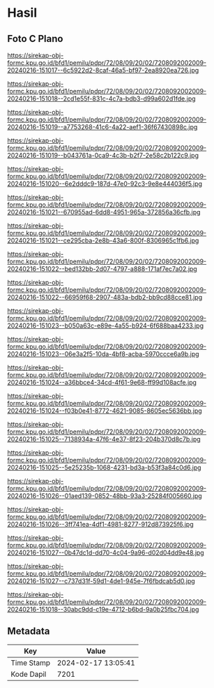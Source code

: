 # Hasil

## Foto C Plano

https://sirekap-obj-formc.kpu.go.id/bfd1/pemilu/pdpr/72/08/09/20/02/7208092002009-20240216-151017--6c5922d2-8caf-46a5-bf97-2ea8920ea726.jpg

https://sirekap-obj-formc.kpu.go.id/bfd1/pemilu/pdpr/72/08/09/20/02/7208092002009-20240216-151018--2cd1e55f-831c-4c7a-bdb3-d99a602d1fde.jpg

https://sirekap-obj-formc.kpu.go.id/bfd1/pemilu/pdpr/72/08/09/20/02/7208092002009-20240216-151019--a7753268-41c6-4a22-aef1-36f67430898c.jpg

https://sirekap-obj-formc.kpu.go.id/bfd1/pemilu/pdpr/72/08/09/20/02/7208092002009-20240216-151019--b043761a-0ca9-4c3b-b2f7-2e58c2b122c9.jpg

https://sirekap-obj-formc.kpu.go.id/bfd1/pemilu/pdpr/72/08/09/20/02/7208092002009-20240216-151020--6e2dddc9-187d-47e0-92c3-9e8e444036f5.jpg

https://sirekap-obj-formc.kpu.go.id/bfd1/pemilu/pdpr/72/08/09/20/02/7208092002009-20240216-151021--670955ad-6dd8-4951-965a-372856a36cfb.jpg

https://sirekap-obj-formc.kpu.go.id/bfd1/pemilu/pdpr/72/08/09/20/02/7208092002009-20240216-151021--ce295cba-2e8b-43a6-800f-8306965c1fb6.jpg

https://sirekap-obj-formc.kpu.go.id/bfd1/pemilu/pdpr/72/08/09/20/02/7208092002009-20240216-151022--bed132bb-2d07-4797-a888-171af7ec7a02.jpg

https://sirekap-obj-formc.kpu.go.id/bfd1/pemilu/pdpr/72/08/09/20/02/7208092002009-20240216-151022--66959f68-2907-483a-bdb2-bb9cd88cce81.jpg

https://sirekap-obj-formc.kpu.go.id/bfd1/pemilu/pdpr/72/08/09/20/02/7208092002009-20240216-151023--b050a63c-e89e-4a55-b924-6f688baa4233.jpg

https://sirekap-obj-formc.kpu.go.id/bfd1/pemilu/pdpr/72/08/09/20/02/7208092002009-20240216-151023--06e3a2f5-10da-4bf8-acba-5970ccce6a9b.jpg

https://sirekap-obj-formc.kpu.go.id/bfd1/pemilu/pdpr/72/08/09/20/02/7208092002009-20240216-151024--a36bbce4-34cd-4f61-9e68-ff99d108acfe.jpg

https://sirekap-obj-formc.kpu.go.id/bfd1/pemilu/pdpr/72/08/09/20/02/7208092002009-20240216-151024--f03b0e41-8772-4621-9085-8605ec5636bb.jpg

https://sirekap-obj-formc.kpu.go.id/bfd1/pemilu/pdpr/72/08/09/20/02/7208092002009-20240216-151025--7138934a-47f6-4e37-8f23-204b370d8c7b.jpg

https://sirekap-obj-formc.kpu.go.id/bfd1/pemilu/pdpr/72/08/09/20/02/7208092002009-20240216-151025--5e25235b-1068-4231-bd3a-b53f3a84c0d6.jpg

https://sirekap-obj-formc.kpu.go.id/bfd1/pemilu/pdpr/72/08/09/20/02/7208092002009-20240216-151026--01aed139-0852-48bb-93a3-25284f005660.jpg

https://sirekap-obj-formc.kpu.go.id/bfd1/pemilu/pdpr/72/08/09/20/02/7208092002009-20240216-151026--3ff741ea-4df1-4981-8277-912d873925f6.jpg

https://sirekap-obj-formc.kpu.go.id/bfd1/pemilu/pdpr/72/08/09/20/02/7208092002009-20240216-151027--0b47dc1d-dd70-4c04-9a96-d02d04dd9e48.jpg

https://sirekap-obj-formc.kpu.go.id/bfd1/pemilu/pdpr/72/08/09/20/02/7208092002009-20240216-151027--c737d31f-59d1-4de1-945e-7f6fbdcab5d0.jpg

https://sirekap-obj-formc.kpu.go.id/bfd1/pemilu/pdpr/72/08/09/20/02/7208092002009-20240216-151018--30abc9dd-c19e-4712-b6bd-9a0b25fbc704.jpg


## Metadata

| Key        | Value               |
| ---------- | ------------------- |
| Time Stamp | 2024-02-17 13:05:41 |
| Kode Dapil | 7201                |



